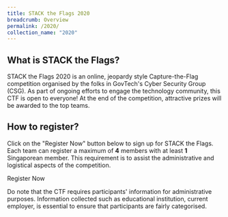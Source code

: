 ```yaml
---
title: STACK the Flags 2020
breadcrumb: Overview
permalink: /2020/
collection_name: "2020"
---
```


## What is STACK the Flags?

STACK the Flags 2020 is an online, jeopardy style Capture-the-Flag competition organised by the folks in GovTech's Cyber Security Group (CSG). 
As part of ongoing efforts to engage the technology community, this CTF is open to everyone!
At the end of the competition, attractive prizes will be awarded to the top teams.

## How to register?

Click on the "Register Now" button below to sign up for STACK the Flags.
Each team can register a maximum of **4** members with at least **1** Singaporean member. 
This requirement is to assist the administrative and logistical aspects of the competition.

<a href="https://go.gov.sg/csg-ctf" class="bp-button is-secondary is-uppercase search-button" style="margin-bottom:0; text-decoration:none;">Register Now</a>

Do note that the CTF requires participants' information for administrative purposes. 
Information collected such as educational institution, current employer, is essential to ensure that participants are fairly categorised.
